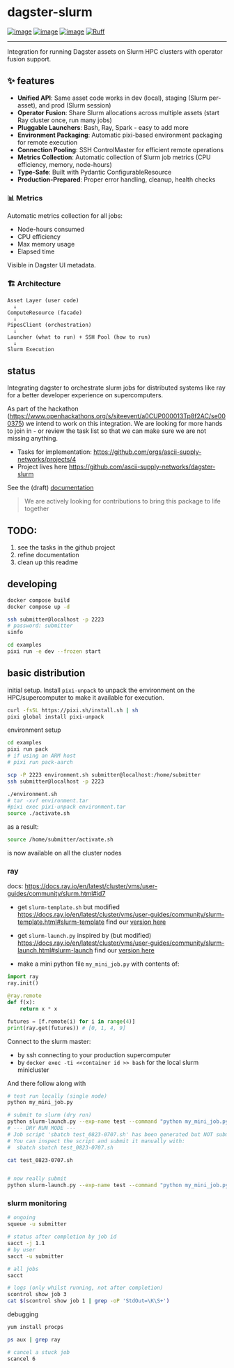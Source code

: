 # dagster-slurm

[![image](https://img.shields.io/pypi/v/dagster-slurm.svg)](https://pypi.python.org/pypi/dagster-slurm)
[![image](https://img.shields.io/pypi/l/dagster-slurm.svg)](https://pypi.python.org/pypi/dagster-slurm)
[![image](https://img.shields.io/pypi/pyversions/dagster-slurm.svg)](https://pypi.python.org/pypi/dagster-slurm)
[![Ruff](https://img.shields.io/endpoint?url=https://raw.githubusercontent.com/astral-sh/ruff/main/assets/badge/v2.json)](https://github.com/astral-sh/ruff)

---

Integration for running Dagster assets on Slurm HPC clusters with operator fusion support.

## ✨ features

- **Unified API**: Same asset code works in dev (local), staging (Slurm per-asset), and prod (Slurm session)
- **Operator Fusion**: Share Slurm allocations across multiple assets (start Ray cluster once, run many jobs)
- **Pluggable Launchers**: Bash, Ray, Spark - easy to add more
- **Environment Packaging**: Automatic pixi-based environment packaging for remote execution
- **Connection Pooling**: SSH ControlMaster for efficient remote operations
- **Metrics Collection**: Automatic collection of Slurm job metrics (CPU efficiency, memory, node-hours)
- **Type-Safe**: Built with Pydantic ConfigurableResource
- **Production-Prepared**: Proper error handling, cleanup, health checks


### 📊 Metrics 

Automatic metrics collection for all jobs: 

- Node-hours consumed
- CPU efficiency
- Max memory usage
- Elapsed time
     
Visible in Dagster UI metadata. 


### 🏗️ Architecture

```
Asset Layer (user code)
  ↓
ComputeResource (facade)
  ↓
PipesClient (orchestration)
  ↓
Launcher (what to run) + SSH Pool (how to run)
  ↓
Slurm Execution
```


## status

Integrating dagster to orchestrate slurm jobs for distributed systems like ray for a better developer experience on supercomputers.

As part of the hackathon (https://www.openhackathons.org/s/siteevent/a0CUP000013Tp8f2AC/se000375) we intend to work on this integration.
We are looking for more hands to join in - or review the task list so that we can make sure we are not missing anything.

- Tasks for implementation: https://github.com/orgs/ascii-supply-networks/projects/4
- Project lives here https://github.com/ascii-supply-networks/dagster-slurm

See the (draft) [documentation](https://ascii-supply-networks.github.io/dagster-slurm/)

> We are actively looking for contributions to bring this package to life together


## TODO:

1) see the tasks in the github project
2) refine documentation
3) clean up this readme

## developing

```bash
docker compose build
docker compose up -d

ssh submitter@localhost -p 2223
# password: submitter
sinfo
```

```bash
cd examples
pixi run -e dev --frozen start
```

## basic distribution

initial setup.
Install `pixi-unpack` to unpack the environment on the HPC/supercomputer to make it available for execution.

```bash
curl -fsSL https://pixi.sh/install.sh | sh
pixi global install pixi-unpack
```

environment setup

```bash
cd examples
pixi run pack
# if using an ARM host
# pixi run pack-aarch

scp -P 2223 environment.sh submitter@localhost:/home/submitter
ssh submitter@localhost -p 2223

./environment.sh
# tar -xvf environment.tar
#pixi exec pixi-unpack environment.tar
source ./activate.sh
```

as a result:

```bash
source /home/submitter/activate.sh
```

is now available on all the cluster nodes

### ray

docs: https://docs.ray.io/en/latest/cluster/vms/user-guides/community/slurm.html#id7

- get `slurm-template.sh` but modified https://docs.ray.io/en/latest/cluster/vms/user-guides/community/slurm-template.html#slurm-template find our [version here](projects/dagster-slurm-ray/dagster_slurm_ray/scripts/slurm-template.sh)

- get `slurm-launch.py` inspired by (but modified) https://docs.ray.io/en/latest/cluster/vms/user-guides/community/slurm-launch.html#slurm-launch find our [version here](projects/dagster-slurm-ray/dagster_slurm_ray/slurm-launch.py)

- make a mini python file `my_mini_job.py` with contents of:

```python
import ray
ray.init()

@ray.remote
def f(x):
    return x * x

futures = [f.remote(i) for i in range(4)]
print(ray.get(futures)) # [0, 1, 4, 9]
```

Connect to the slurm master:

- by ssh connecting to your production supercomputer
- by `docker exec -ti <<container id >> bash` for the local slurm minicluster

And there follow along with

```bash
# test run locally (single node)
python my_mini_job.py

# submit to slurm (dry run)
python slurm-launch.py --exp-name test --command "python my_mini_job.py" --num-nodes 2 --activation-script /home/submitter/activate.sh --dry-run
# --- DRY RUN MODE ---
# Job script 'sbatch test_0823-0707.sh' has been generated but NOT submitted.
# You can inspect the script and submit it manually with:
#  sbatch sbatch test_0823-0707.sh

cat test_0823-0707.sh


# now really submit
python slurm-launch.py --exp-name test --command "python my_mini_job.py" --num-nodes 2 --activation-script /home/submitter/activate.sh
```

### slurm monitoring

```bash
# ongoing
squeue -u submitter

# status after completion by job id
sacct -j 1.1
# by user
sacct -u submitter

# all jobs
sacct

# logs (only whilst running, not after completion)
scontrol show job 3
cat $(scontrol show job 1 | grep -oP 'StdOut=\K\S+')
```

debugging

```bash
yum install procps

ps aux | grep ray

# cancel a stuck job
scancel 6
```
